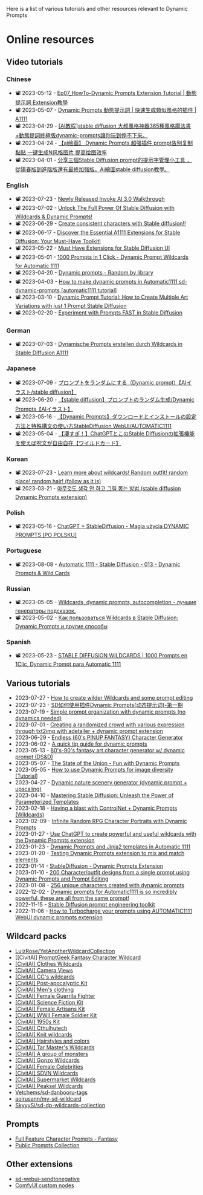 Here is a list of various tutorials and other resources relevant to Dynamic Prompts

# Online resources

## Video tutorials

### Chinese
* 📽️ 2023-05-12 - [Ep07_HowTo-Dynamic Prompts Extension Tutorial | 動態提示詞 Extension教學 ](https://www.youtube.com/watch?v=10D2PXh-lak)
* 📽️ 2023-05-07 - [Dynamic Prompts 動態提示詞 | 快速生成類似風格的插件 | A1111](https://www.youtube.com/watch?v=NNaYA6B8UXc)
* 📽️ 2023-04-29 - [[AI教程]stable diffusion 大叔風格神器365種風格魔法書+動態提詞終極版dynamic-prompts讓你玩到停不下來。](https://www.youtube.com/watch?v=WGpoEdRnQeo)
* 📽️ 2023-04-24 - [【ai绘画】 Dynamic Prompts 超强插件 prompt告别复制黏贴 一键生成N风格图片 提高绘图效率](https://www.youtube.com/watch?v=4HoHcq1tl1E)
* 📽️ 2023-04-01 - [分享三個Stable Diffusion prompt的提示字管理小工具 ，從陽春版到進階版還有最終加強版。Ai繪圖stable diffusion教學。](https://www.youtube.com/watch?v=zHTeZxzJ314)

### English
* 📽️ 2023-07-23 - [Newly Released Invoke AI 3.0 Walkthrough](https://www.youtube.com/watch?v=1Iz4F7o6hgQ&t=414s)
* 📽️ 2023-07-02 - [Unlock The Full Power Of Stable Diffusion with Wildcards & Dynamic Prompts!](https://www.youtube.com/watch?v=s-1L6MCVh-E)
* 📽️ 2023-06-29 - [Create consistent characters with Stable diffusion!!](https://www.youtube.com/watch?v=iAhqMzgiHVw&t=585s)
* 📽️ 2023-06-17 - [Discover the Essential A1111 Extensions for Stable Diffusion: Your Must-Have Toolkit!](https://www.youtube.com/watch?v=CWKVhWHVecg)
* 📽️ 2023-05-22 - [Must Have Extensions for Stable Diffusion UI](https://www.youtube.com/watch?v=f8KUkWTaV_Q&t=117s)
* 📽️ 2023-05-01 - [1000 Prompts in 1 Click - Dynamic Prompt Wildcards for Automatic 1111](https://www.youtube.com/watch?v=bQK5diN59NA)
* 📽️ 2023-04-20 - [Dynamic prompts - Random by library](https://www.youtube.com/watch?v=YlqHsOYDthw)
* 📽️ 2023-04-03 - [How to make dynamic prompts in Automatic1111 sd-dynamic-prompts [automatic1111 tutorial]](https://www.youtube.com/watch?v=aKY-8-kX6ug)
* 📽️ 2023-03-10 - [Dynamic Prompt Tutorial: How to Create Multiple Art Variations with just 1 Prompt Stable Diffusion](https://www.youtube.com/watch?v=5wH7zioje4w)
* 📽️ 2023-02-20 - [Experiment with Prompts FAST in Stable Diffusion](https://www.youtube.com/watch?v=5ZiL4iG0FJk)

### German
* 📽️ 2023-07-03 - [Dynamische Prompts erstellen durch Wildcards in Stable Diffusion A1111](https://www.youtube.com/watch?v=b5NDlgz6R_Q)

### Japanese
* 📽️ 2023-07-09 - [プロンプトをランダムにする（Dynamic prompt）【AIイラスト/stable diffusion】](https://www.youtube.com/watch?v=fa7VReQGe_4)
* 📽️ 2023-06-20 - [【stable diffusion】プロンプトのランダム生成/Dynamic Prompts【AIイラスト】](https://www.youtube.com/watch?v=qx8mFQ7nknA)
* 📽️ 2023-05-16 - [【Dynamic Prompts】ダウンロードとインストールの設定方法と特殊構文の使い方StableDiffusion WebUI/AUTOMATIC1111](https://www.youtube.com/watch?v=pv0_xLtqxPA)
* 📽️ 2023-05-04 - [【凄すぎ！】ChatGPTとこのStable Diffusionの拡張機能を使えば呪文が自由自在【ワイルドカード】](https://www.youtube.com/watch?v=QoLdCxHyfS8)

### Korean

* 📽️ 2023-07-23 - [Learn more about wildcards! Random outfit! random place! random hair! (follow as it is)](https://www.youtube.com/watch?v=JyFmZ03pCvI)
* 📽️ 2023-03-21 - [아무것도 생각 안 하고 그림 뽑는 방법 (stable diffusion Dynamic Prompts extension)](https://www.youtube.com/watch?v=P6Tl5sMUJpk)

### Polish
* 📽️ 2023-05-16 - [ChatGPT + StableDiffusion - Magia użycia DYNAMIC PROMPTS [PO POLSKU]](https://www.youtube.com/watch?v=OVO4Vhak1C0)

### Portuguese
* 📽️ 2023-08-08 - [Automatic 1111 - Stable Diffusion - 013 - Dynamic Prompts & Wild Cards](https://www.youtube.com/watch?v=qf_TebQ-MpY)

### Russian
* 📽️ 2023-05-05 - [Wildcards, dynamic prompts, autocompletion - лучшие генераторы подсказок.](https://www.youtube.com/watch?v=dh85QjoMW20)
* 📽️ 2023-05-02 - [Как пользоваться Wildcards в Stable Diffusion: Dynamic Prompts и другие способы](https://www.youtube.com/watch?v=7rFzsOTF4bk)

### Spanish
* 📽️ 2023-05-23 - [STABLE DIFFUSION WILDCARDS | 1000 Prompts en 1Clic, Dynamic Prompt para Automatic 1111](https://www.youtube.com/watch?v=Krh3YBbpvf0)


## Various tutorials
* 2023-07-27 - [How to create wilder Wildcards and some prompt editing](https://civitai.com/articles/1250/how-to-create-wilder-wildcards-and-some-prompt-editing)
* 2023-07-23 - [SD如何使用插件Dynamic Prompts(动态提示词)-第一期](https://www.aimoment.cc/9338.html)
* 2023-07-19 - [Simple prompt organization with dynamic prompts (no dynamics needed)](https://civitai.com/articles/1247/simple-prompt-organization-with-dynamic-prompts-no-dynamics-needed)
* 2023-07-01 - [Creating a randomized crowd with various expression through txt2img with adetailer + dynamic prompt extension](https://www.reddit.com/r/StableDiffusion/comments/14o4f26/creating_a_randomized_crowd_with_various/)
* 2023-06-29 - [Endless (60's PINUP FANTASY) Character Generator ](https://civitai.com/articles/816/endless-60s-pinup-fantasy-character-generator-photoreal-dynamic-prompts-how-to)
* 2023-06-02 - [A quick tip guide for dynamic prompts](https://civitai.com/articles/173/a-quick-tip-guide-for-dynamic-prompts)
* 2023-05-13 - [80's-90's fantasy art character generator w/ dynamic prompt (DS&D)](https://www.reddit.com/r/StableDiffusion/comments/13g1g8p/80s90s_fantasy_art_character_generator_w_dynamic/)
* 2023-05-07 - [The State of the Union - Fun with Dynamic Prompts](https://www.reddit.com/r/StableDiffusion/comments/13aas0i/the_state_of_the_union_fun_with_dynamic_prompts/)
* 2023-05-05 - [How to use Dynamic Prompts for image diversity [Tutorial]](https://www.reddit.com/r/StableDiffusion/comments/1381nmu/how_to_use_dynamic_prompts_for_image_diversity/)
* 2023-04-27 - [Dynamic nature scenery generator (dynamic prompt + upscaling)](https://www.reddit.com/r/StableDiffusion/comments/1313fn3/dynamic_nature_scenery_generator_dynamic_prompt/)
* 2023-04-10 - [Mastering Stable Diffusion: Unleash the Power of Parameterized Templates](https://medium.com/@soapsudtycoon/mastering-stable-diffusion-unleash-the-power-of-parameterized-templates-a87992f212fa)
* 2023-02-18 - [Having a blast with ControlNet + Dynamic Prompts (Wildcards)](https://www.reddit.com/r/StableDiffusion/comments/115t0pi/having_a_blast_with_controlnet_dynamic_prompts/)
* 2023-02-09 - [Infinite Random RPG Character Portraits with Dynamic Prompts](https://www.reddit.com/r/StableDiffusion/comments/10xqwjm/i_come_bearing_gifts_infinite_random_rpg/)
* 2023-01-27 - [Use ChatGPT to create powerful and useful wildcards with the Dynamic Prompts extension](https://www.reddit.com/r/StableDiffusion/comments/10m6b4a/use_chatgpt_to_create_powerful_and_useful/)
* 2023-01-23 - [Dynamic Prompts and Jinja2 templates in Automatic 1111](https://www.reddit.com/r/StableDiffusion/comments/10jgmtk/dynamic_prompts_and_jinja2_templates_in_automatic/)
* 2023-01-20 - [Testing Dynamic Prompts extension to mix and match elements](https://www.reddit.com/r/StableDiffusion/comments/10gkm1c/testing_dynamic_prompts_extension_to_mix_and/)
* 2023-01-14 - [StableDiffusion - Dynamic Prompts Extension](https://www.artstation.com/blogs/kaddoura/qR0y/stablediffusion-dynamic-prompts-extension)
* 2023-01-10 - [200 Character/outfit designs from a single prompt using Dynamic Prompts and Prompt Editing](https://www.reddit.com/r/StableDiffusion/comments/1080xyy/200_characteroutfit_designs_from_a_single_prompt/)
* 2023-01-08 - [256 unique characters created with dynamic prompts ](https://www.reddit.com/r/StableDiffusion/comments/106hxm1/256_unique_characters_created_with_dynamic/)
* 2022-12-02 - [Dynamic prompts for Automatic1111 is so incredibly powerful, these are all from the same prompt!](https://www.reddit.com/r/StableDiffusion/comments/zacjhk/dynamic_prompts_for_automatic1111_is_so/)
* 2022-11-15 - [Stable Diffusion prompt engineering toolkit](https://medium.com/@soapsudtycoon/stable-diffusion-prompt-engineering-toolkit-8f48bc447dc1)
* 2022-11-06 - [How to Turbocharge your prompts using AUTOMATIC1111 WebUI dynamic prompts extension](https://www.reddit.com/r/StableDiffusion/comments/ynztiz/how_to_turbocharge_your_prompts_using/)

## Wildcard packs
* [LulzRose/YetAnotherWildcardCollection](https://github.com/LulzRose/YetAnotherWildcardCollection/)
* [[CivitAI] [PromptGeek Fantasy Character Wildcard](https://civitai.com/models/102762?modelVersionId=109978)
* [[CivitAI] Clothes Wildcards](https://civitai.com/models/73184/clothes-wildcards)
* [[CivitAI] Camera Views](https://civitai.com/models/24940/wildcards-camera-views)
* [[CivitAI] CC's wildcards](https://civitai.com/models/63598/ccs-wildcards)
* [[CivitAI] Post-apocalyptic Kit](https://civitai.com/models/70264/advanced-wildcards-post-apocalyptic-kit-or-or)
* [[CivitAI] Men's clothing](https://civitai.com/models/102454/mens-clothing-wildcards)
* [[CivitAI] Female Guerrila Fighter](https://civitai.com/models/75246/advanced-wildcards-female-guerilla-fighter-or-or)
* [[CivitAI] Science Fiction Kit](https://civitai.com/models/70905/advanced-wildcards-science-fiction-kit-or-or)
* [[CivitAI] Female Artisans Kit](https://civitai.com/models/91214/advanced-wildcards-female-artisans-kit-or-or)
* [[CivitAI] WWII Female Soldier Kit](https://civitai.com/models/69537/advanced-wildcards-wwii-female-soldier-kit-or-wwii-or)
* [[CivitAI] 1950s Kit](https://civitai.com/models/70930/advanced-wildcards-1950s-kit-or-1950-or-1950)
* [[CivitAI] Cthulhutech](https://civitai.com/models/63834/cthulhutech-wildcards)
* [[CivitAI] Knit wildcards](https://civitai.com/models/67253/knit-wildcards)
* [[CivitAI] Hairstyles and colors](https://civitai.com/models/57442/hairstyles-and-color-wildcards-or)
* [[CivitAI] Tar Master's Wildcards](https://civitai.com/models/19752/tar-masters-wildcards-video-game-main-leads)
* [[CivitAI] A group of monsters](https://civitai.com/models/27002/wildcards-a-group-of-monsters)
* [[CivitAI] Gonzo Wildcards](https://civitai.com/models/74636/gonzo-wildcards)
* [[CivitAI] Female Celebrities](https://civitai.com/models/105519/wildcards-female-celebrities)
* [[CivitAI] SDVN Wildcards](https://civitai.com/models/101753/sdvn-wildcards)
* [[CivitAI] Supermarket Wildcards](https://civitai.com/models/103108/supermarket-wildcards)
* [[CivitAI] Peaksel Wildcards](https://civitai.com/models/35011/peaksel-wildcards-add-variety-to-your-boring-subjects)
* [Vetchems/sd-danbooru-tags](https://github.com/Vetchems/sd-danbooru-tags)
* [aoirusann/my-sd-wildcard](https://github.com/aoirusann/my-sd-wildcard)
* [SkyyySi/sd-dp-wildcards-collection](https://github.com/SkyyySi/sd-dp-wildcards-collection)

## Prompts
* [Full Feature Character Prompts - Fantasy](https://civitai.com/models/45448/full-feature-character-prompts-fantasy)
* [Public Prompts Collection](https://github.com/adieyal/sd-dynamic-prompts/blob/main/collections/publicprompts.yaml)
## Other extensions
* [sd-webui-sendtonegative](https://github.com/acorderob/sd-webui-sendtonegative)
* [ComfyUI custom nodes](https://github.com/adieyal/comfyui-dynamicprompts)
